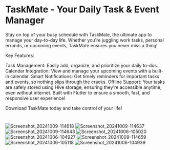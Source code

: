 # TaskMate - Your Daily Task & Event Manager

Stay on top of your busy schedule with TaskMate, the ultimate app to manage your day-to-day life. Whether you're juggling work tasks, personal errands, or upcoming events, TaskMate ensures you never miss a thing!

Key Features:

Task Management: Easily add, organize, and prioritize your daily to-dos.
Calendar Integration: View and manage your upcoming events with a built-in calendar.
Smart Notifications: Get timely reminders for important tasks and events, so nothing slips through the cracks.
Offline Support: Your tasks are safely stored using Hive storage, ensuring they're accessible anytime, even without internet.
Built with Flutter to ensure a smooth, fast, and responsive user experience!

Download TaskMate today and take control of your life!

# 
![Screenshot_20241009-114618](https://github.com/user-attachments/assets/42f8ee38-c927-4925-8cef-a635f0717f18)
![Screenshot_20241009-114637](https://github.com/user-attachments/assets/d2de3f31-0e7f-4500-9dcb-c3d7139d7543)
![Screenshot_20241009-114643](https://github.com/user-attachments/assets/d9c2aba7-2d69-460b-923f-0d5610bd266b)
![Screenshot_20241006-105020](https://github.com/user-attachments/assets/a779d147-ad20-4851-a12f-bf5771381f3f)
![Screenshot_20241006-104927](https://github.com/user-attachments/assets/d9beadeb-3e54-4f1f-9f07-d9aba4cebbc6)
![Screenshot_20241009-114659](https://github.com/user-attachments/assets/b2bb7079-9cda-4b9d-a640-ff165b45679f)
![Screenshot_20241006-105118](https://github.com/user-attachments/assets/4ac9df1e-ec99-4abe-b422-ad0730aa3740)
![Screenshot_20241006-104939](https://github.com/user-attachments/assets/d28bdb9f-00f4-4881-9348-9191e93554e9)
